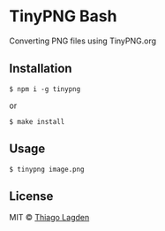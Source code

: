 # TinyPNG Bash

Converting PNG files using TinyPNG.org


## Installation

```
$ npm i -g tinypng
```

or

```
$ make install
```

## Usage

```
$ tinypng image.png
```


## License

MIT © [Thiago Lagden](http://lagden.in)
